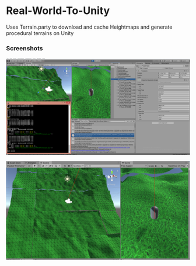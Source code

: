 # Real-World-To-Unity
Uses Terrain.party to download and cache Heightmaps and generate procedural terrains on Unity

### Screenshots

![Alt text](/SS/1.PNG?raw=true "01")

![Alt text](/SS/2.PNG?raw=true "02")
